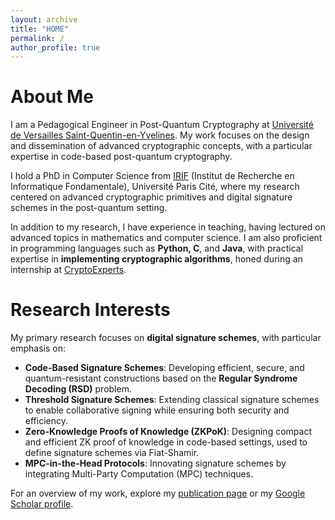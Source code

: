 ```yaml
---
layout: archive
title: "HOME"
permalink: /
author_profile: true
---
```


# About Me
I am a Pedagogical Engineer in Post-Quantum Cryptography at [Université de Versailles Saint-Quentin-en-Yvelines](https://www.uvsq.fr/). My work focuses on the design and dissemination of advanced cryptographic concepts, with a particular expertise in code-based post-quantum cryptography.

I hold a PhD in Computer Science from [IRIF](http://www.irif.fr) (Institut de Recherche en Informatique Fondamentale), Université Paris Cité, where my research centered on advanced cryptographic primitives and digital signature schemes in the post-quantum setting.

In addition to my research, I have experience in teaching, having lectured on advanced topics in mathematics and computer science. I am also proficient in programming languages such as **Python, C**, and **Java**, with practical expertise in **implementing cryptographic algorithms**, honed during an internship at [CryptoExperts](https://www.cryptoexperts.com/).

# Research Interests
My primary research focuses on **digital signature schemes**, with particular emphasis on:

- **Code-Based Signature Schemes**: Developing efficient, secure, and quantum-resistant constructions based on the **Regular Syndrome Decoding (RSD)** problem.
- **Threshold Signature Schemes**: Extending classical signature schemes to enable collaborative signing while ensuring both security and efficiency.
- **Zero-Knowledge Proofs of Knowledge (ZKPoK)**: Designing compact and efficient ZK proof of knowledge in code-based settings, used to define signature schemes via Fiat-Shamir.
- **MPC-in-the-Head Protocols**: Innovating signature schemes by integrating Multi-Party Computation (MPC) techniques.

For an overview of my work, explore my [publication page](/publications/) or my [Google Scholar profile](https://scholar.google.com/citations?hl=it&user=L7Ld9SUAAAAJ). 

